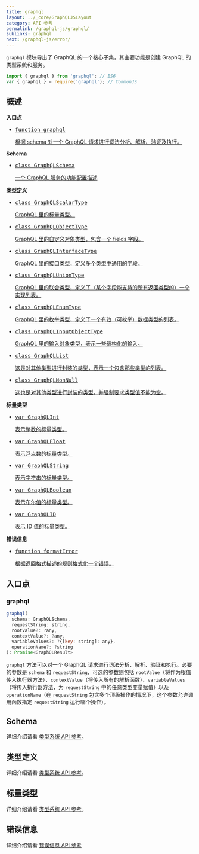 ```yaml
---
title: graphql
layout: ../_core/GraphQLJSLayout
category: API 参考
permalink: /graphql-js/graphql/
sublinks: graphql
next: /graphql-js/error/
---
```

`graphql` 模块导出了 GraphQL 的一个核心子集，其主要功能是创建 GraphQL 的类型系统和服务。

```js
import { graphql } from 'graphql'; // ES6
var { graphql } = require('graphql'); // CommonJS
```

## 概述

**入口点**

<ul class="apiIndex">
  <li>
    <a href="#graphql">
      <pre>function graphql</pre>
      根据 schema 对一个 GraphQL 请求进行词法分析、解析、验证及执行。
    </a>
  </li>
</ul>

**Schema**

<ul class="apiIndex">
  <li>
    <a href="../type/#graphqlschema">
      <pre>class GraphQLSchema</pre>
      一个 GraphQL 服务的功能配置描述
    </a>
  </li>
</ul>

**类型定义**

<ul class="apiIndex">
  <li>
    <a href="../type/#graphqlscalartype">
      <pre>class GraphQLScalarType</pre>
      GraphQL 里的标量类型。
    </a>
  </li>
  <li>
    <a href="../type/#graphqlobjecttype">
      <pre>class GraphQLObjectType</pre>
      GraphQL 里的自定义对象类型，包含一个 fields 字段。
    </a>
  </li>
  <li>
    <a href="../type/#graphqlinterfacetype">
      <pre>class GraphQLInterfaceType</pre>
      GraphQL 里的接口类型，定义多个类型中通用的字段。
    </a>
  </li>
  <li>
    <a href="../type/#graphqluniontype">
      <pre>class GraphQLUnionType</pre>
      GraphQL 里的联合类型，定义了（某个字段能支持的所有返回类型的）一个实现列表。
    </a>
  </li>
  <li>
    <a href="../type/#graphqlenumtype">
      <pre>class GraphQLEnumType</pre>
      GraphQL 里的枚举类型，定义了一个有效（可枚举）数据类型的列表。
    </a>
  </li>
  <li>
    <a href="../type/#graphqlinputobjecttype">
      <pre>class GraphQLInputObjectType</pre>
      GraphQL 里的输入对象类型，表示一些结构化的输入。
    </a>
  </li>
  <li>
    <a href="../type/#graphqllist">
      <pre>class GraphQLList</pre>
      这是对其他类型进行封装的类型，表示一个包含那些类型的列表。
    </a>
  </li>
  <li>
    <a href="../type/#graphqlnonnull">
      <pre>class GraphQLNonNull</pre>
      这也是对其他类型进行封装的类型，并强制要求类型值不能为空。
    </a>
  </li>
</ul>

**标量类型**

<ul class="apiIndex">
  <li>
    <a href="../type/#graphqlint">
      <pre>var GraphQLInt</pre>
      表示整数的标量类型。
    </a>
  </li>
  <li>
    <a href="../type/#graphqlfloat">
      <pre>var GraphQLFloat</pre>
      表示浮点数的标量类型。
    </a>
  </li>
  <li>
    <a href="../type/#graphqlstring">
      <pre>var GraphQLString</pre>
      表示字符串的标量类型。
    </a>
  </li>
  <li>
    <a href="../type/#graphqlboolean">
      <pre>var GraphQLBoolean</pre>
      表示布尔值的标量类型。
    </a>
  </li>
  <li>
    <a href="../type/#graphqlid">
      <pre>var GraphQLID</pre>
      表示 ID 值的标量类型。
    </a>
  </li>
</ul>

**错误信息**

<ul class="apiIndex">
  <li>
    <a href="../error/#formaterror">
      <pre>function formatError</pre>
      根据返回格式描述的规则格式化一个错误。
    </a>
  </li>
</ul>

## 入口点

### graphql

```js
graphql(
  schema: GraphQLSchema,
  requestString: string,
  rootValue?: ?any,
  contextValue?: ?any,
  variableValues?: ?{[key: string]: any},
  operationName?: ?string
): Promise<GraphQLResult>
```

`graphql` 方法可以对一个 GraphQL 请求进行词法分析、解析、验证和执行。必要的参数是 `schema` 和 `requestString`，可选的参数则包括 `rootValue`（将作为根值传入执行器方法）、`contextValue`（将传入所有的解析函数）、`variableValues`（将传入执行器方法，为 `requestString` 中的任意类型变量赋值）以及 `operationName`（在 `requestString` 包含多个顶级操作的情况下，这个参数允许调用函数指定 `requestString` 运行哪个操作）。

## Schema

详细介绍请看 [类型系统 API 参考](../type#schema)。

## 类型定义

详细介绍请看 [类型系统 API 参考](../type#definitions)。

## 标量类型

详细介绍请看 [类型系统 API 参考](../type#scalars)。

## 错误信息

详细介绍请看 [错误信息 API 参考](../error)
